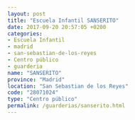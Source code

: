```yaml
---
layout: post
title: "Escuela Infantil SANSERITO"
date: 2017-09-20 20:57:05 +0200
categories:
- Escuela Infantil
- madrid
- san-sebastian-de-los-reyes
- Centro público
- guarderia
name: "SANSERITO"
province: "Madrid"
location: "San Sebastian de los Reyes"
code: "28071024"
type: "Centro público"
permalink: /guarderias/sanserito.html
---
```

